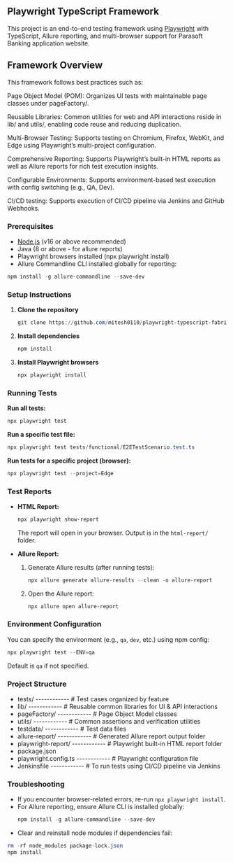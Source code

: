 ## Playwright TypeScript Framework

This project is an end-to-end testing framework using [Playwright](https://playwright.dev/) with TypeScript, Allure reporting, and multi-browser support for Parasoft Banking application website.

## Framework Overview
This framework follows best practices such as:

Page Object Model (POM): Organizes UI tests with maintainable page classes under pageFactory/.

Reusable Libraries: Common utilities for web and API interactions reside in lib/ and utils/, enabling code reuse and reducing duplication.

Multi-Browser Testing: Supports testing on Chromium, Firefox, WebKit, and Edge using Playwright’s multi-project configuration.

Comprehensive Reporting: Supports Playwright’s built-in HTML reports as well as Allure reports for rich test execution insights.

Configurable Environments: Supports environment-based test execution with config switching (e.g., QA, Dev).

CI/CD testing: Supports execution of CI/CD pipeline via Jenkins and GitHub Webhooks. 

### Prerequisites

- [Node.js](https://nodejs.org/) (v16 or above recommended)
- Java (8 or above - for allure reports)
- Playwright browsers installed (npx playwright install)
- Allure Commandline CLI installed globally for reporting:
```powershell
npm install -g allure-commandline --save-dev
```

### Setup Instructions

1. **Clone the repository**
	```powershell
	git clone https://github.com/mitesh0110/playwright-typescript-fabric.git
	```

2. **Install dependencies**
	```powershell
	npm install
	```

3. **Install Playwright browsers**
	```powershell
	npx playwright install
	```

### Running Tests

**Run all tests:**
```powershell
npx playwright test
```

**Run a specific test file:**
```powershell
npx playwright test tests/functional/E2ETestScenario.test.ts
```

**Run tests for a specific project (browser):**
```powershell
npx playwright test --project=Edge
```

### Test Reports

- **HTML Report:**
  ```powershell
  npx playwright show-report
  ```
  The report will open in your browser. Output is in the `html-report/` folder.

- **Allure Report:**
  1. Generate Allure results (after running tests):
	  ```powershell
	  npx allure generate allure-results --clean -o allure-report
	  ```
  2. Open the Allure report:
	  ```powershell
	  npx allure open allure-report
	  ```

### Environment Configuration

You can specify the environment (e.g., `qa`, `dev`, etc.) using npm config:
```powershell
npx playwright test --ENV=qa
```
Default is `qa` if not specified.

### Project Structure

- tests/               ------------ # Test cases organized by feature
- lib/                 ------------ # Reusable common libraries for UI & API interactions
- pageFactory/         ------------ # Page Object Model classes
- utils/               ------------ # Common assertions and verification utilities
- testdata/            ------------ # Test data files
- allure-report/       ------------ # Generated Allure report output folder
- playwright-report/   ------------ # Playwright built-in HTML report folder
- package.json
- playwright.config.ts ------------ # Playwright configuration file
- Jenkinsfile          ------------ # To run tests using CI/CD pipeline via Jenkins 

### Troubleshooting

- If you encounter browser-related errors, re-run `npx playwright install`.
- For Allure reporting, ensure Allure CLI is installed globally:
  ```powershell
  npm install -g allure-commandline --save-dev
  ```
- Clear and reinstall node modules if dependencies fail:
```powershell
rm -rf node_modules package-lock.json
npm install
```
